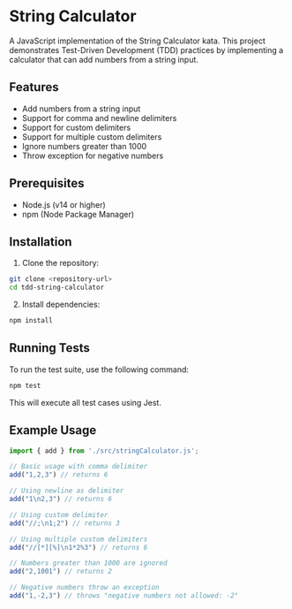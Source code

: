 # String Calculator

A JavaScript implementation of the String Calculator kata. This project demonstrates Test-Driven Development (TDD) practices by implementing a calculator that can add numbers from a string input.

## Features

- Add numbers from a string input
- Support for comma and newline delimiters
- Support for custom delimiters
- Support for multiple custom delimiters
- Ignore numbers greater than 1000
- Throw exception for negative numbers

## Prerequisites

- Node.js (v14 or higher)
- npm (Node Package Manager)

## Installation

1. Clone the repository:
```bash
git clone <repository-url>
cd tdd-string-calculator
```

2. Install dependencies:
```bash
npm install
```

## Running Tests

To run the test suite, use the following command:

```bash
npm test
```

This will execute all test cases using Jest.

## Example Usage

```javascript
import { add } from './src/stringCalculator.js';

// Basic usage with comma delimiter
add("1,2,3") // returns 6

// Using newline as delimiter
add("1\n2,3") // returns 6

// Using custom delimiter
add("//;\n1;2") // returns 3

// Using multiple custom delimiters
add("//[*][%]\n1*2%3") // returns 6

// Numbers greater than 1000 are ignored
add("2,1001") // returns 2

// Negative numbers throw an exception
add("1,-2,3") // throws "negative numbers not allowed: -2"
```